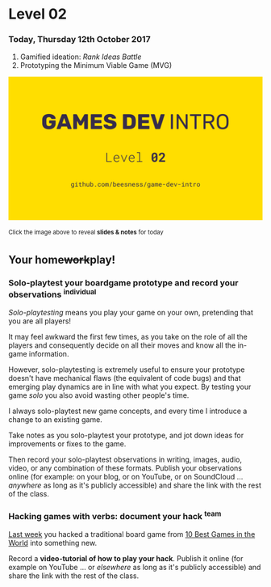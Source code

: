 # Level 02

### Today, Thursday 12th October 2017

1. Gamified ideation: *Rank Ideas Battle*
2. Prototyping the Minimum Viable Game (MVG) 

[![](assets/pres.png)](https://docs.google.com/presentation/d/1ZVg5j4-5EDgO8eI4rb2uooB0XN0U5T3RZPd8VeRt3TA/edit?usp=sharing) 

<sup>Click the image above to reveal  **slides & notes** for today</sup>
 
## Your home<del>work</del>play!

### Solo-playtest your boardgame prototype and record your observations <sup>individual</sup>

*Solo-playtesting* means you play your game on your own, pretending that you are all players! 

It may feel awkward the first few times, as you take on the role of all the players and consequently decide on all their moves and know all the in-game information.

However, solo-playtesting is extremely useful to ensure your prototype doesn't have mechanical flaws (the equivalent of code bugs) and that emerging play dynamics are in line with what you expect. By testing your game *solo* you also avoid wasting other people's time.

I always solo-playtest new game concepts, and every time I introduce a change to an existing game.   

Take notes as you solo-playtest your prototype, and jot down ideas for improvements or fixes to the game. 

Then record your solo-playtest observations in writing, images, audio, video, or any combination of these formats. Publish your observations online (for example: on your blog, or on YouTube, or on SoundCloud ... *anywhere* as long as it's publicly accessible) and share the link with the rest of the class.

### Hacking games with verbs: document your hack <sup>team</sup>

[Last week](../01) you hacked a traditional board game from [10 Best Games in the World](https://www.goodreads.com/book/show/13127542-the-10-best-games-in-the-world) into something new.

Record a **video-tutorial of how to play your hack**. Publish it online (for example on YouTube ... or *elsewhere* as long as it's publicly accessible) and share the link with the rest of the class.
